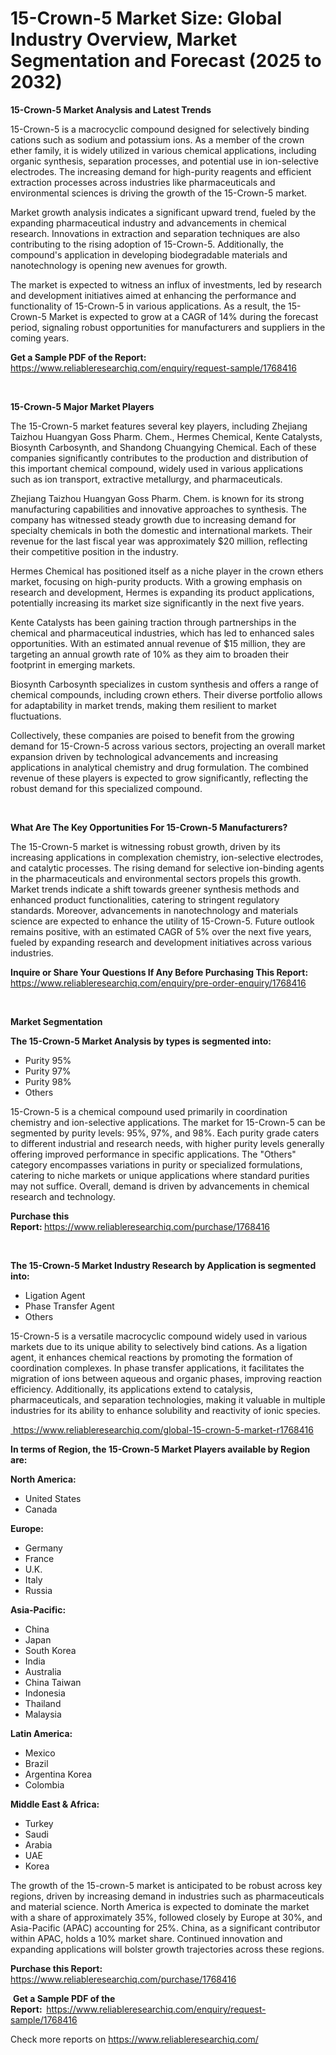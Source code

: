 <p><h1>15-Crown-5 Market Size: Global Industry Overview, Market Segmentation and Forecast (2025 to 2032)</h1></p><p><strong>15-Crown-5 Market Analysis and Latest Trends</strong></p>
<p><p>15-Crown-5 is a macrocyclic compound designed for selectively binding cations such as sodium and potassium ions. As a member of the crown ether family, it is widely utilized in various chemical applications, including organic synthesis, separation processes, and potential use in ion-selective electrodes. The increasing demand for high-purity reagents and efficient extraction processes across industries like pharmaceuticals and environmental sciences is driving the growth of the 15-Crown-5 market.</p><p>Market growth analysis indicates a significant upward trend, fueled by the expanding pharmaceutical industry and advancements in chemical research. Innovations in extraction and separation techniques are also contributing to the rising adoption of 15-Crown-5. Additionally, the compound's application in developing biodegradable materials and nanotechnology is opening new avenues for growth.</p><p>The market is expected to witness an influx of investments, led by research and development initiatives aimed at enhancing the performance and functionality of 15-Crown-5 in various applications. As a result, the 15-Crown-5 Market is expected to grow at a CAGR of 14% during the forecast period, signaling robust opportunities for manufacturers and suppliers in the coming years.</p></p>
<p><strong>Get a Sample PDF of the Report:&nbsp;</strong> <a href="https://www.reliableresearchiq.com/enquiry/request-sample/1768416?utm_campaign=2926&utm_medium=2&utm_source=Github&utm_content=ia&utm_term=03042025&utm_id=15-crown-5">https://www.reliableresearchiq.com/enquiry/request-sample/1768416</a></p>
<p>&nbsp;</p>
<p><strong>15-Crown-5 Major Market Players</strong></p>
<p><p>The 15-Crown-5 market features several key players, including Zhejiang Taizhou Huangyan Goss Pharm. Chem., Hermes Chemical, Kente Catalysts, Biosynth Carbosynth, and Shandong Chuangying Chemical. Each of these companies significantly contributes to the production and distribution of this important chemical compound, widely used in various applications such as ion transport, extractive metallurgy, and pharmaceuticals.</p><p>Zhejiang Taizhou Huangyan Goss Pharm. Chem. is known for its strong manufacturing capabilities and innovative approaches to synthesis. The company has witnessed steady growth due to increasing demand for specialty chemicals in both the domestic and international markets. Their revenue for the last fiscal year was approximately $20 million, reflecting their competitive position in the industry.</p><p>Hermes Chemical has positioned itself as a niche player in the crown ethers market, focusing on high-purity products. With a growing emphasis on research and development, Hermes is expanding its product applications, potentially increasing its market size significantly in the next five years.</p><p>Kente Catalysts has been gaining traction through partnerships in the chemical and pharmaceutical industries, which has led to enhanced sales opportunities. With an estimated annual revenue of $15 million, they are targeting an annual growth rate of 10% as they aim to broaden their footprint in emerging markets.</p><p>Biosynth Carbosynth specializes in custom synthesis and offers a range of chemical compounds, including crown ethers. Their diverse portfolio allows for adaptability in market trends, making them resilient to market fluctuations.</p><p>Collectively, these companies are poised to benefit from the growing demand for 15-Crown-5 across various sectors, projecting an overall market expansion driven by technological advancements and increasing applications in analytical chemistry and drug formulation. The combined revenue of these players is expected to grow significantly, reflecting the robust demand for this specialized compound.</p></p>
<p>&nbsp;</p>
<p><strong>What Are The Key Opportunities For 15-Crown-5 Manufacturers?</strong></p>
<p><p>The 15-Crown-5 market is witnessing robust growth, driven by its increasing applications in complexation chemistry, ion-selective electrodes, and catalytic processes. The rising demand for selective ion-binding agents in the pharmaceuticals and environmental sectors propels this growth. Market trends indicate a shift towards greener synthesis methods and enhanced product functionalities, catering to stringent regulatory standards. Moreover, advancements in nanotechnology and materials science are expected to enhance the utility of 15-Crown-5. Future outlook remains positive, with an estimated CAGR of 5% over the next five years, fueled by expanding research and development initiatives across various industries.</p></p>
<p><strong>Inquire or Share Your Questions If Any Before Purchasing This Report:</strong> <a href="https://www.reliableresearchiq.com/enquiry/pre-order-enquiry/1768416?utm_campaign=2926&utm_medium=2&utm_source=Github&utm_content=ia&utm_term=03042025&utm_id=15-crown-5">https://www.reliableresearchiq.com/enquiry/pre-order-enquiry/1768416</a></p>
<p>&nbsp;</p>
<p><strong>Market Segmentation</strong></p>
<p><strong>The 15-Crown-5 Market Analysis by types is segmented into:</strong></p>
<p><ul><li>Purity 95%</li><li>Purity 97%</li><li>Purity 98%</li><li>Others</li></ul></p>
<p><p>15-Crown-5 is a chemical compound used primarily in coordination chemistry and ion-selective applications. The market for 15-Crown-5 can be segmented by purity levels: 95%, 97%, and 98%. Each purity grade caters to different industrial and research needs, with higher purity levels generally offering improved performance in specific applications. The "Others" category encompasses variations in purity or specialized formulations, catering to niche markets or unique applications where standard purities may not suffice. Overall, demand is driven by advancements in chemical research and technology.</p></p>
<p><strong>Purchase this Report:&nbsp;</strong><a href="https://www.reliableresearchiq.com/purchase/1768416?utm_campaign=2926&utm_medium=2&utm_source=Github&utm_content=ia&utm_term=03042025&utm_id=15-crown-5">https://www.reliableresearchiq.com/purchase/1768416</a></p>
<p>&nbsp;</p>
<p><strong>The 15-Crown-5 Market Industry Research by Application is segmented into:</strong></p>
<p><ul><li>Ligation Agent</li><li>Phase Transfer Agent</li><li>Others</li></ul></p>
<p><p>15-Crown-5 is a versatile macrocyclic compound widely used in various markets due to its unique ability to selectively bind cations. As a ligation agent, it enhances chemical reactions by promoting the formation of coordination complexes. In phase transfer applications, it facilitates the migration of ions between aqueous and organic phases, improving reaction efficiency. Additionally, its applications extend to catalysis, pharmaceuticals, and separation technologies, making it valuable in multiple industries for its ability to enhance solubility and reactivity of ionic species.</p></p>
<p><a href="https://www.reliableresearchiq.com/global-15-crown-5-market-r1768416?utm_campaign=2926&utm_medium=2&utm_source=Github&utm_content=ia&utm_term=03042025&utm_id=15-crown-5">&nbsp;https://www.reliableresearchiq.com/global-15-crown-5-market-r1768416</a></p>
<p><strong>In terms of Region, the 15-Crown-5 Market Players available by Region are:</strong></p>
<p>
    <p> <strong> North America: </strong>
        <ul>
            <li>United States</li>
            <li>Canada</li>
        </ul>
        </p> 
    <p> <strong> Europe: </strong>
        <ul>
            <li>Germany</li>
            <li>France</li>
            <li>U.K.</li>
            <li>Italy</li>
            <li>Russia</li>
        </ul>
        </p> 
    <p> <strong> Asia-Pacific: </strong>
        <ul>
            <li>China</li>
            <li>Japan</li>
            <li>South Korea</li>
            <li>India</li>
            <li>Australia</li>
            <li>China Taiwan</li>
            <li>Indonesia</li>
            <li>Thailand</li>
            <li>Malaysia</li>
        </ul>
        </p> 
    <p> <strong> Latin America: </strong>
        <ul>
            <li>Mexico</li>
            <li>Brazil</li>
            <li>Argentina Korea</li>
            <li>Colombia</li>
        </ul>
        </p> 
    <p> <strong> Middle East & Africa: </strong>
        <ul>
            <li>Turkey</li>
            <li>Saudi</li>
            <li>Arabia</li>
            <li>UAE</li>
            <li>Korea</li>
        </ul>
    </p>
    </p>
<p><p>The growth of the 15-crown-5 market is anticipated to be robust across key regions, driven by increasing demand in industries such as pharmaceuticals and material science. North America is expected to dominate the market with a share of approximately 35%, followed closely by Europe at 30%, and Asia-Pacific (APAC) accounting for 25%. China, as a significant contributor within APAC, holds a 10% market share. Continued innovation and expanding applications will bolster growth trajectories across these regions.</p></p>
<p><strong>Purchase this Report: </strong><a href="https://www.reliableresearchiq.com/purchase/1768416?utm_campaign=2926&utm_medium=2&utm_source=Github&utm_content=ia&utm_term=03042025&utm_id=15-crown-5">https://www.reliableresearchiq.com/purchase/1768416</a></p>
<p>&nbsp;<strong>Get a Sample PDF of the Report:&nbsp;&nbsp;</strong><a href="https://www.reliableresearchiq.com/enquiry/request-sample/1768416?utm_campaign=2926&utm_medium=2&utm_source=Github&utm_content=ia&utm_term=03042025&utm_id=15-crown-5">https://www.reliableresearchiq.com/enquiry/request-sample/1768416</a></p>
<p><strong></strong></p>
<p>Check more reports on <a href="https://www.reliableresearchiq.com/?utm_campaign=2926&utm_medium=2&utm_source=Github&utm_content=ia&utm_term=03042025&utm_id=15-crown-5">https://www.reliableresearchiq.com/</a></p>